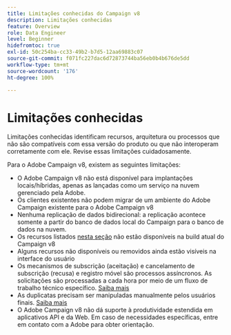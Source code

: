 ```yaml
---
title: Limitações conhecidas do Campaign v8
description: Limitações conhecidas
feature: Overview
role: Data Engineer
level: Beginner
hidefromtoc: true
exl-id: 50c254ba-cc33-49b2-b7d5-12aa69883c07
source-git-commit: f071fc227dac6d72873744ba56eb0b4b676de5dd
workflow-type: tm+mt
source-wordcount: '176'
ht-degree: 100%

---
```


# Limitações conhecidas

Limitações conhecidas identificam recursos, arquitetura ou processos que não são compatíveis com essa versão do produto ou que não interoperam corretamente com ele. Revise essas limitações cuidadosamente.

Para o Adobe Campaign v8, existem as seguintes limitações:

* O Adobe Campaign v8 não está disponível para implantações locais/híbridas, apenas as lançadas como um serviço na nuvem gerenciado pela Adobe.
* Os clientes existentes não podem migrar de um ambiente do Adobe Campaign existente para o Adobe Campaign v8
* Nenhuma replicação de dados bidirecional: a replicação acontece somente a partir do banco de dados local do Campaign para o banco de dados na nuvem.
* Os recursos listados [nesta seção](capability-matrix.md#gs-unavailable-features) não estão disponíveis na build atual do Campaign v8
* Alguns recursos não disponíveis ou removidos ainda estão visíveis na interface do usuário
* Os mecanismos de subscrição (aceitação) e cancelamento de subscrição (recusa) e registro móvel são processos assíncronos. As solicitações são processadas a cada hora por meio de um fluxo de trabalho técnico específico. [Saiba mais](../config/replication.md#tech-wf)
* As duplicatas precisam ser manipuladas manualmente pelos usuários finais. [Saiba mais](../dev/keys.md)
* O Adobe Campaign v8 não dá suporte à produtividade estendida em aplicativos API e da Web. Em caso de necessidades específicas, entre em contato com a Adobe para obter orientação.
